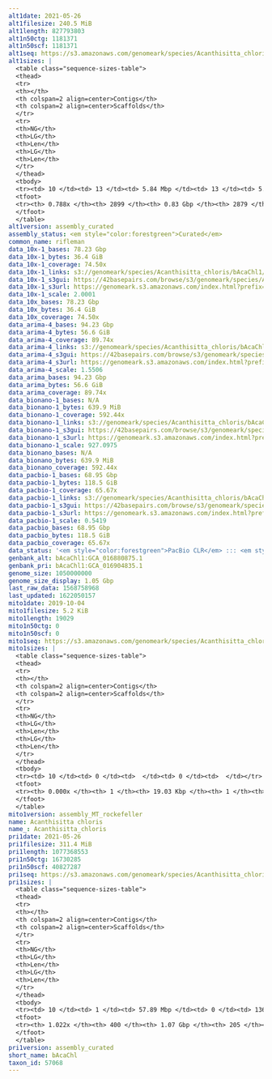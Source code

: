 ```yaml
---
alt1date: 2021-05-26
alt1filesize: 240.5 MiB
alt1length: 827793803
alt1n50ctg: 1181371
alt1n50scf: 1181371
alt1seq: https://s3.amazonaws.com/genomeark/species/Acanthisitta_chloris/bAcaChl1/assembly_curated/bAcaChl1.alt.cur.20210526.fasta.gz
alt1sizes: |
  <table class="sequence-sizes-table">
  <thead>
  <tr>
  <th></th>
  <th colspan=2 align=center>Contigs</th>
  <th colspan=2 align=center>Scaffolds</th>
  </tr>
  <tr>
  <th>NG</th>
  <th>LG</th>
  <th>Len</th>
  <th>LG</th>
  <th>Len</th>
  </tr>
  </thead>
  <tbody>
  <tr><td> 10 </td><td> 13 </td><td> 5.84 Mbp </td><td> 13 </td><td> 5.84 Mbp </td></tr>  <tr><td> 20 </td><td> 37 </td><td> 3.67 Mbp </td><td> 37 </td><td> 3.67 Mbp </td></tr>  <tr><td> 30 </td><td> 74 </td><td> 2.37 Mbp </td><td> 74 </td><td> 2.37 Mbp </td></tr>  <tr><td> 40 </td><td> 126 </td><td> 1.72 Mbp </td><td> 126 </td><td> 1.72 Mbp </td></tr>  <tr style="background-color:#cccccc;"><td> 50 </td><td> 200 </td><td> 1.18 Mbp </td><td> 200 </td><td> 1.18 Mbp </td></tr>  <tr><td> 60 </td><td> 314 </td><td> 0.66 Mbp </td><td> 314 </td><td> 0.66 Mbp </td></tr>  <tr><td> 70 </td><td> 746 </td><td> 91.73 Kbp </td><td> 746 </td><td> 92.01 Kbp </td></tr>  <tr><td> 80 </td><td> 0 </td><td>  </td><td> 0 </td><td>  </td></tr>  <tr><td> 90 </td><td> 0 </td><td>  </td><td> 0 </td><td>  </td></tr>  <tr><td> 100 </td><td> 0 </td><td>  </td><td> 0 </td><td>  </td></tr>  </tbody>
  <tfoot>
  <tr><th> 0.788x </th><th> 2899 </th><th> 0.83 Gbp </th><th> 2879 </th><th> 0.83 Gbp </th></tr>
  </tfoot>
  </table>
alt1version: assembly_curated
assembly_status: <em style="color:forestgreen">Curated</em>
common_name: rifleman
data_10x-1_bases: 78.23 Gbp
data_10x-1_bytes: 36.4 GiB
data_10x-1_coverage: 74.50x
data_10x-1_links: s3://genomeark/species/Acanthisitta_chloris/bAcaChl1/genomic_data/10x/<br>
data_10x-1_s3gui: https://42basepairs.com/browse/s3/genomeark/species/Acanthisitta_chloris/bAcaChl1/genomic_data/10x/
data_10x-1_s3url: https://genomeark.s3.amazonaws.com/index.html?prefix=species/Acanthisitta_chloris/bAcaChl1/genomic_data/10x/
data_10x-1_scale: 2.0001
data_10x_bases: 78.23 Gbp
data_10x_bytes: 36.4 GiB
data_10x_coverage: 74.50x
data_arima-4_bases: 94.23 Gbp
data_arima-4_bytes: 56.6 GiB
data_arima-4_coverage: 89.74x
data_arima-4_links: s3://genomeark/species/Acanthisitta_chloris/bAcaChl4/genomic_data/arima/<br>
data_arima-4_s3gui: https://42basepairs.com/browse/s3/genomeark/species/Acanthisitta_chloris/bAcaChl4/genomic_data/arima/
data_arima-4_s3url: https://genomeark.s3.amazonaws.com/index.html?prefix=species/Acanthisitta_chloris/bAcaChl4/genomic_data/arima/
data_arima-4_scale: 1.5506
data_arima_bases: 94.23 Gbp
data_arima_bytes: 56.6 GiB
data_arima_coverage: 89.74x
data_bionano-1_bases: N/A
data_bionano-1_bytes: 639.9 MiB
data_bionano-1_coverage: 592.44x
data_bionano-1_links: s3://genomeark/species/Acanthisitta_chloris/bAcaChl1/genomic_data/bionano/<br>
data_bionano-1_s3gui: https://42basepairs.com/browse/s3/genomeark/species/Acanthisitta_chloris/bAcaChl1/genomic_data/bionano/
data_bionano-1_s3url: https://genomeark.s3.amazonaws.com/index.html?prefix=species/Acanthisitta_chloris/bAcaChl1/genomic_data/bionano/
data_bionano-1_scale: 927.0975
data_bionano_bases: N/A
data_bionano_bytes: 639.9 MiB
data_bionano_coverage: 592.44x
data_pacbio-1_bases: 68.95 Gbp
data_pacbio-1_bytes: 118.5 GiB
data_pacbio-1_coverage: 65.67x
data_pacbio-1_links: s3://genomeark/species/Acanthisitta_chloris/bAcaChl1/genomic_data/pacbio/<br>
data_pacbio-1_s3gui: https://42basepairs.com/browse/s3/genomeark/species/Acanthisitta_chloris/bAcaChl1/genomic_data/pacbio/
data_pacbio-1_s3url: https://genomeark.s3.amazonaws.com/index.html?prefix=species/Acanthisitta_chloris/bAcaChl1/genomic_data/pacbio/
data_pacbio-1_scale: 0.5419
data_pacbio_bases: 68.95 Gbp
data_pacbio_bytes: 118.5 GiB
data_pacbio_coverage: 65.67x
data_status: '<em style="color:forestgreen">PacBio CLR</em> ::: <em style="color:forestgreen">10x</em> ::: <em style="color:forestgreen">Arima</em>'
genbank_alt: bAcaChl1:GCA_016880875.1
genbank_pri: bAcaChl1:GCA_016904835.1
genome_size: 1050000000
genome_size_display: 1.05 Gbp
last_raw_data: 1568758968
last_updated: 1622050157
mito1date: 2019-10-04
mito1filesize: 5.2 KiB
mito1length: 19029
mito1n50ctg: 0
mito1n50scf: 0
mito1seq: https://s3.amazonaws.com/genomeark/species/Acanthisitta_chloris/bAcaChl1/assembly_MT_rockefeller/bAcaChl1.MT.20191004.fasta.gz
mito1sizes: |
  <table class="sequence-sizes-table">
  <thead>
  <tr>
  <th></th>
  <th colspan=2 align=center>Contigs</th>
  <th colspan=2 align=center>Scaffolds</th>
  </tr>
  <tr>
  <th>NG</th>
  <th>LG</th>
  <th>Len</th>
  <th>LG</th>
  <th>Len</th>
  </tr>
  </thead>
  <tbody>
  <tr><td> 10 </td><td> 0 </td><td>  </td><td> 0 </td><td>  </td></tr>  <tr><td> 20 </td><td> 0 </td><td>  </td><td> 0 </td><td>  </td></tr>  <tr><td> 30 </td><td> 0 </td><td>  </td><td> 0 </td><td>  </td></tr>  <tr><td> 40 </td><td> 0 </td><td>  </td><td> 0 </td><td>  </td></tr>  <tr style="background-color:#cccccc;"><td> 50 </td><td> 0 </td><td style="background-color:#ff8888;">  </td><td> 0 </td><td style="background-color:#ff8888;">  </td></tr>  <tr><td> 60 </td><td> 0 </td><td>  </td><td> 0 </td><td>  </td></tr>  <tr><td> 70 </td><td> 0 </td><td>  </td><td> 0 </td><td>  </td></tr>  <tr><td> 80 </td><td> 0 </td><td>  </td><td> 0 </td><td>  </td></tr>  <tr><td> 90 </td><td> 0 </td><td>  </td><td> 0 </td><td>  </td></tr>  <tr><td> 100 </td><td> 0 </td><td>  </td><td> 0 </td><td>  </td></tr>  </tbody>
  <tfoot>
  <tr><th> 0.000x </th><th> 1 </th><th> 19.03 Kbp </th><th> 1 </th><th> 19.03 Kbp </th></tr>
  </tfoot>
  </table>
mito1version: assembly_MT_rockefeller
name: Acanthisitta chloris
name_: Acanthisitta_chloris
pri1date: 2021-05-26
pri1filesize: 311.4 MiB
pri1length: 1077368553
pri1n50ctg: 16730285
pri1n50scf: 40827287
pri1seq: https://s3.amazonaws.com/genomeark/species/Acanthisitta_chloris/bAcaChl1/assembly_curated/bAcaChl1.pri.cur.20210526.fasta.gz
pri1sizes: |
  <table class="sequence-sizes-table">
  <thead>
  <tr>
  <th></th>
  <th colspan=2 align=center>Contigs</th>
  <th colspan=2 align=center>Scaffolds</th>
  </tr>
  <tr>
  <th>NG</th>
  <th>LG</th>
  <th>Len</th>
  <th>LG</th>
  <th>Len</th>
  </tr>
  </thead>
  <tbody>
  <tr><td> 10 </td><td> 1 </td><td> 57.89 Mbp </td><td> 0 </td><td> 136.57 Mbp </td></tr>  <tr><td> 20 </td><td> 3 </td><td> 40.40 Mbp </td><td> 1 </td><td> 96.25 Mbp </td></tr>  <tr><td> 30 </td><td> 6 </td><td> 36.90 Mbp </td><td> 3 </td><td> 62.81 Mbp </td></tr>  <tr><td> 40 </td><td> 10 </td><td> 24.09 Mbp </td><td> 4 </td><td> 51.96 Mbp </td></tr>  <tr style="background-color:#cccccc;"><td> 50 </td><td> 15 </td><td style="background-color:#88ff88;"> 16.73 Mbp </td><td> 7 </td><td style="background-color:#88ff88;"> 40.83 Mbp </td></tr>  <tr><td> 60 </td><td> 22 </td><td> 13.37 Mbp </td><td> 9 </td><td> 34.43 Mbp </td></tr>  <tr><td> 70 </td><td> 31 </td><td> 9.52 Mbp </td><td> 13 </td><td> 24.09 Mbp </td></tr>  <tr><td> 80 </td><td> 44 </td><td> 5.94 Mbp </td><td> 18 </td><td> 20.30 Mbp </td></tr>  <tr><td> 90 </td><td> 68 </td><td> 2.84 Mbp </td><td> 24 </td><td> 15.24 Mbp </td></tr>  <tr><td> 100 </td><td> 141 </td><td> 469.88 Kbp </td><td> 35 </td><td> 5.17 Mbp </td></tr>  </tbody>
  <tfoot>
  <tr><th> 1.022x </th><th> 400 </th><th> 1.07 Gbp </th><th> 205 </th><th> 1.08 Gbp </th></tr>
  </tfoot>
  </table>
pri1version: assembly_curated
short_name: bAcaChl
taxon_id: 57068
---
```

